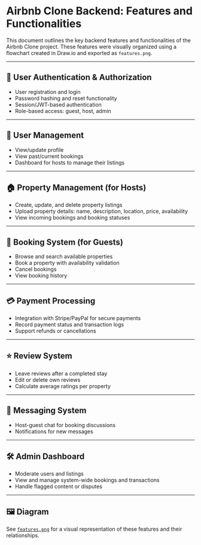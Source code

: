 # Airbnb Clone Backend: Features and Functionalities

This document outlines the key backend features and functionalities of the Airbnb Clone project. These features were visually organized using a flowchart created in Draw.io and exported as `features.png`.

---

## 🔐 User Authentication & Authorization
- User registration and login
- Password hashing and reset functionality
- Session/JWT-based authentication
- Role-based access: guest, host, admin

---

## 👤 User Management
- View/update profile
- View past/current bookings
- Dashboard for hosts to manage their listings

---

## 🏠 Property Management (for Hosts)
- Create, update, and delete property listings
- Upload property details: name, description, location, price, availability
- View incoming bookings and booking statuses

---

## 📆 Booking System (for Guests)
- Browse and search available properties
- Book a property with availability validation
- Cancel bookings
- View booking history

---

## 💳 Payment Processing
- Integration with Stripe/PayPal for secure payments
- Record payment status and transaction logs
- Support refunds or cancellations

---

## ⭐ Review System
- Leave reviews after a completed stay
- Edit or delete own reviews
- Calculate average ratings per property

---

## 💬 Messaging System
- Host-guest chat for booking discussions
- Notifications for new messages

---

## 🛠️ Admin Dashboard
- Moderate users and listings
- View and manage system-wide bookings and transactions
- Handle flagged content or disputes

---

## 🖼️ Diagram
See [`features.png`](./features.png) for a visual representation of these features and their relationships.

